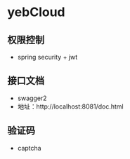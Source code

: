 # yebCloud

## 权限控制
* spring security + jwt
## 接口文档
* swagger2 
* 地址：http://localhost:8081/doc.html
## 验证码
* captcha  
